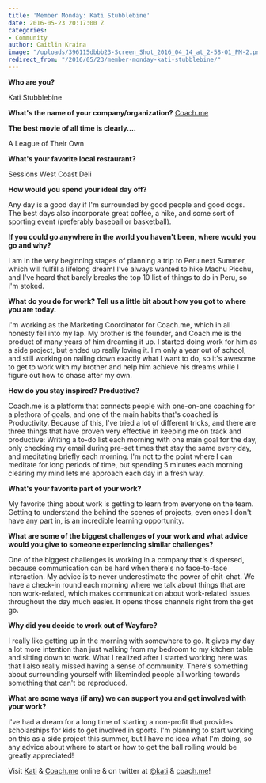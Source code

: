 ```yaml
---
title: 'Member Monday: Kati Stubblebine'
date: 2016-05-23 20:17:00 Z
categories:
- Community
author: Caitlin Kraina
image: "/uploads/396115dbbb23-Screen_Shot_2016_04_14_at_2-58-01_PM-2.png"
redirect_from: "/2016/05/23/member-monday-kati-stubblebine/"
---
```


**Who are you?**

Kati Stubblebine

**What's the name of your company/organization?**
[Coach.me](https://www.coach.me) 

<!-- more --> 

**The best movie of all time is clearly....**

A League of Their Own

**What's your favorite local restaurant?**

Sessions West Coast Deli 

**How would you spend your ideal day off?**

Any day is a good day if I'm surrounded by good people and good dogs. The best days also incorporate great coffee, a hike, and some sort of sporting event (preferably baseball or basketball). 

**If you could go anywhere in the world you haven't been, where would you go and why?**

I am in the very beginning stages of planning a trip to Peru next Summer, which will fulfill a lifelong dream! I've always wanted to hike Machu Picchu, and I've heard that barely breaks the top 10 list of things to do in Peru, so I'm stoked. 

**What do you do for work? Tell us a little bit about how you got to where you are today.**

I'm working as the Marketing Coordinator for Coach.me, which in all honesty fell into my lap. My brother is the founder, and Coach.me is the product of many years of him dreaming it up. I started doing work for him as a side project, but ended up really loving it. I'm only a year out of school, and still working on nailing down exactly what I want to do, so it's awesome to get to work with my brother and help him achieve his dreams while I figure out how to chase after my own. 

**How do you stay inspired? Productive?**

Coach.me is a platform that connects people with one-on-one coaching for a plethora of goals, and one of the main habits that's coached is Productivity. Because of this, I've tried a lot of different tricks, and there are three things that have proven very effective in keeping me on track and productive: Writing a to-do list each morning with one main goal for the day, only checking my email during pre-set times that stay the same every day, and meditating briefly each morning. I'm not to the point where I can meditate for long periods of time, but spending 5 minutes each morning clearing my mind lets me approach each day in a fresh way.

**What's your favorite part of your work?**

My favorite thing about work is getting to learn from everyone on the team. Getting to understand the behind the scenes of projects, even ones I don't have any part in, is an incredible learning opportunity. 

**What are some of the biggest challenges of your work and what advice would you give to someone experiencing similar challenges?**

One of the biggest challenges is working in a company that's dispersed, because communication can be hard when there's no face-to-face interaction. My advice is to never underestimate the power of chit-chat. We have a check-in round each morning where we talk about things that are non work-related, which makes communication about work-related issues throughout the day much easier. It opens those channels right from the get go.

**Why did you decide to work out of Wayfare?**

I really like getting up in the morning with somewhere to go. It gives my day a lot more intention than just walking from my bedroom to my kitchen table and sitting down to work. What I realized after I started working here was that I also really missed having a sense of community. There's something about surrounding yourself with likeminded people all working towards something that can't be reproduced. 

**What are some ways (if any) we can support you and get involved with your work?**

I've had a dream for a long time of starting a non-profit that provides scholarships for kids to get involved in sports. I'm planning to start working on this as a side project this summer, but I have no idea what I'm doing, so any advice about where to start or how to get the ball rolling would be greatly appreciated!

Visit [Kati](http://katistubblebine.com) & [Coach.me](https://www.coach.me) online & on twitter at [@kati](http://twitter.com/kati) & [coach.me](https://twitter.com/CoachDotMe)!
